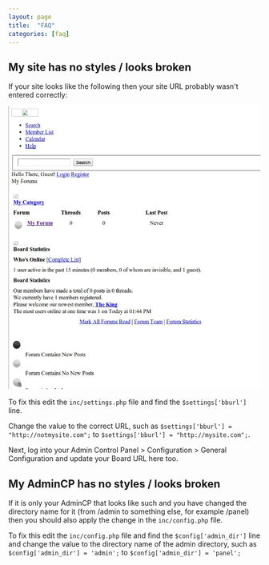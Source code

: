 ```yaml
---
layout: page
title:  "FAQ"
categories: [faq]
---
```


## My site has no styles / looks broken

If your site looks like the following then your site URL probably wasn't entered correctly:

[![Broken installation](/assets/images/faq/broken.jpg)](/assets/images/faq/broken.jpg)

To fix this edit the `inc/settings.php` file and find the `$settings['bburl']` line.

Change the value to the correct URL, such as `$settings['bburl'] = "http://notmysite.com";` to `$settings['bburl'] = "http://mysite.com";`.

Next, log into your Admin Control Panel > Configuration > General Configuration and update your Board URL here too.

## My AdminCP has no styles / looks broken

If it is only your AdminCP that looks like such and you have changed the directory name for it (from /admin to something else, for example /panel) then you should also apply the change in the `inc/config.php` file.

To fix this edit the `inc/config.php` file and find the `$config['admin_dir']` line and change the value to the directory name of the admin directory, such as `$config['admin_dir'] = 'admin';` to `$config['admin_dir'] = 'panel';`